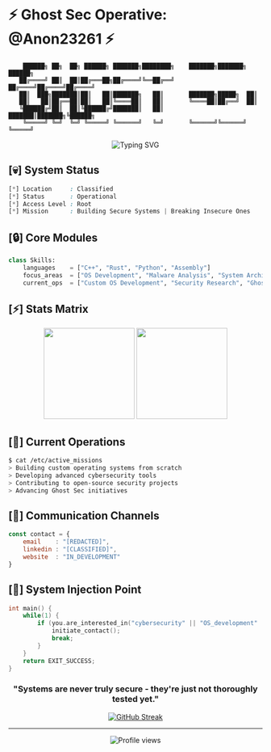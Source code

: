 # ⚡ Ghost Sec Operative: @Anon23261 ⚡

```ascii
    ██████╗ ██╗  ██╗ ██████╗ ███████╗████████╗    ███████╗███████╗ ██████╗
   ██╔════╝ ██║  ██║██╔═══██╗██╔════╝╚══██╔══╝    ██╔════╝██╔════╝██╔════╝
   ██║  ███╗███████║██║   ██║███████╗   ██║       ███████╗█████╗  ██║     
   ██║   ██║██╔══██║██║   ██║╚════██║   ██║       ╚════██║██╔══╝  ██║     
   ╚██████╔╝██║  ██║╚██████╔╝███████║   ██║       ███████║███████╗╚██████╗
    ╚═════╝ ╚═╝  ╚═╝ ╚═════╝ ╚══════╝   ╚═╝       ╚══════╝╚══════╝ ╚═════╝
```

<div align="center">
  <img src="https://readme-typing-svg.demolab.com?font=Fira+Code&duration=3000&pause=1000&color=00FF00&center=true&vCenter=true&width=435&lines=Software+Engineer;Cybersecurity+Specialist;Ghost+Sec+Operative;System+Architecture+Expert" alt="Typing SVG" />
</div>

## [💀] System Status
```css
[*] Location     : Classified
[*] Status       : Operational
[*] Access Level : Root
[*] Mission      : Building Secure Systems | Breaking Insecure Ones
```

## [🔒] Core Modules
```python
class Skills:
    languages    = ["C++", "Rust", "Python", "Assembly"]
    focus_areas  = ["OS Development", "Malware Analysis", "System Architecture"]
    current_ops  = ["Custom OS Development", "Security Research", "Ghost Sec Projects"]
```

## [⚡] Stats Matrix
<div align="center">
  <img height="180em" src="https://github-readme-stats.vercel.app/api?username=Anon23261&show_icons=true&theme=radical&include_all_commits=true&count_private=true"/>
  <img height="180em" src="https://github-readme-stats.vercel.app/api/top-langs/?username=Anon23261&layout=compact&langs_count=7&theme=radical"/>
</div>

## [🎯] Current Operations
```bash
$ cat /etc/active_missions
> Building custom operating systems from scratch
> Developing advanced cybersecurity tools
> Contributing to open-source security projects
> Advancing Ghost Sec initiatives
```

## [📡] Communication Channels
```js
const contact = {
    email    : "[REDACTED]",
    linkedin : "[CLASSIFIED]",
    website  : "IN_DEVELOPMENT"
}
```

## [💉] System Injection Point
```c
int main() {
    while(1) {
        if (you.are_interested_in("cybersecurity" || "OS_development" || "hacking")) {
            initiate_contact();
            break;
        }
    }
    return EXIT_SUCCESS;
}
```

<div align="center">

### "Systems are never truly secure - they're just not thoroughly tested yet." 

[![GitHub Streak](https://github-readme-streak-stats.herokuapp.com/?user=Anon23261&theme=radical)](https://git.io/streak-stats)

</div>

---
<div align="center">
  <img src="https://komarev.com/ghpvc/?username=Anon23261&color=00ff00&style=flat-square" alt="Profile views"/>
</div>
